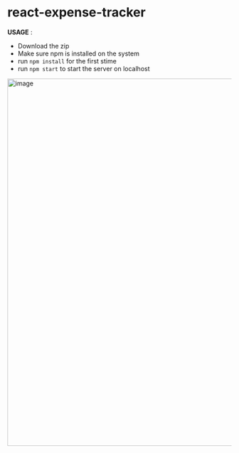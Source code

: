 # react-expense-tracker

**USAGE** :

* Download the zip
* Make sure npm is installed on the system
* run `npm install` for the first stime
* run `npm start` to start the server on localhost

<img width="825" alt="image" src="https://github.com/RajDhinge/react-expense-tracker/assets/22621881/9bf9c349-e20a-49f3-870d-471d7e9e67cc">
